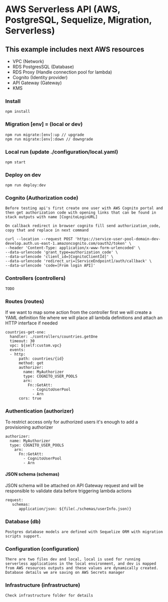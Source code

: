 # AWS Serverless API (AWS, PostgreSQL, Sequelize, Migration, Serverless)

## This example includes next AWS resources
- VPC (Network)
- RDS PostgresSQL (Database)
- RDS Proxy (Handle connection pool for lambda)
- Cognito (Identity provider)
- API Gateway (Gateway)
- KMS 

### Install

    npm install

### Migration [env] = (local or dev)

    npm run migrate:[env]:up // upgrade
    npm run migrate:[env]:down // downgrade

### Local run (update ./configuration/local.yaml)

    npm start

### Deploy on dev

    npm run deploy:dev

### Cognito (Authorization code)

    Before testing api's first create one user with AWS Cognito portal and then get authorization code with opening links that can be found in stack outputs with name [CognitoLoginURL]

    On callback redirect in browser cognito fill send authorization_code, copy that and replace in next command

    curl --location --request POST 'https://service-user-pool-domain-dev-develop.auth.us-east-1.amazoncognito.com/oauth2/token' \
    --header 'Content-Type: application/x-www-form-urlencoded' \
    --data-urlencode 'grant_type=authorization_code' \
    --data-urlencode 'client_id=[CognitoClientId]' \
    --data-urlencode 'redirect_uri=[ServiceEndpoint]/auth/callback' \
    --data-urlencode 'code=[From login API]'

### Controllers (controllers)

    TODO

### Routes (routes)

If we want to map some action from the controller first we will create a YAML definition file where we will place all lambda definitions and attach an HTTP interface if needed

    countries-get-one:
      handler: ./controllers/countries.getOne
      timeout: 30
      vpc: ${self:custom.vpc}
      events:
      - http:
          path: countries/{id}
          method: get
          authorizer:
            name: MyAuthorizer
            type: COGNITO_USER_POOLS
            arn:
              Fn::GetAtt:
                - CognitoUserPool
                - Arn
          cors: true

### Authentication (authorizer)

To restrict access only for authorized users it's enough to add a provisioning authorizer

    authorizer:
      name: MyAuthorizer
      type: COGNITO_USER_POOLS
        arn:
          Fn::GetAtt:
            - CognitoUserPool
            - Arn

#### JSON schema (schemas)

JSON schema will be attached on API Gateway request and will be responsible to validate data before triggering lambda actions

    request:
       schemas:
          application/json: ${file(./schemas/userInfo.json)}


### Database (db)

    Postgres database models are defined with Sequelize ORM with migration scripts support.

### Configuration (configuration)

    There are two files dev and local, local is used for running serverless applications in the local environment, and dev is mapped from AWS resources outputs and these values are dynamically created. Database details we are saving on AWS Secrets manager

### Infrastructure (infrastructure)

    Check infrastructure folder for details


